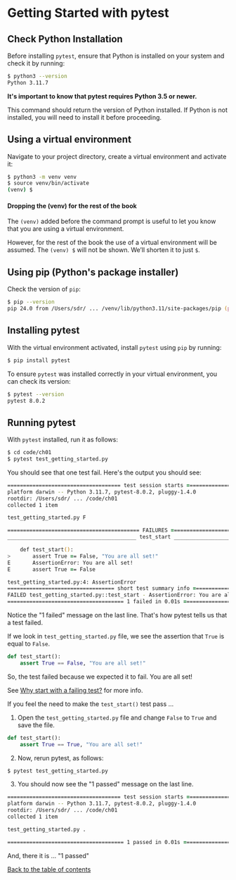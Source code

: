 # Getting Started with pytest

## Check Python Installation

Before installing `pytest`, ensure that Python is installed on your system and check it by running:
```zsh
$ python3 --version
Python 3.11.7
```

**It's important to know that pytest requires Python 3.5 or newer.**

This command should return the version of Python installed. If Python is not installed, you will need to install it before proceeding.

## Using a virtual environment

Navigate to your project directory, create a virtual environment and activate it:
```zsh
$ python3 -m venv venv
$ source venv/bin/activate
(venv) $
```

#### Dropping the (venv) for the rest of the book

The `(venv)` added before the command prompt is useful to let you know that you are using
a virtual environment.

However, for the rest of the book the use of a virtual environment will be assumed. The `(venv) $` will not be shown. We’ll shorten it to just `$`.

## Using pip (Python's package installer)

Check the version of `pip`:
```zsh
$ pip --version
pip 24.0 from /Users/sdr/ ... /venv/lib/python3.11/site-packages/pip (python 3.11)
```

## Installing pytest

With the virtual environment activated, install `pytest` using `pip` by running:

```zsh
$ pip install pytest
```

To ensure `pytest` was installed correctly in your virtual environment, you can check its version:

```zsh
$ pytest --version
pytest 8.0.2
```

## Running pytest

With `pytest` installed, run it as follows:
```zsh
$ cd code/ch01
$ pytest test_getting_started.py
```

You should see that one test fail. Here's the output you should see:

```zsh
==================================== test session starts =====================================
platform darwin -- Python 3.11.7, pytest-8.0.2, pluggy-1.4.0
rootdir: /Users/sdr/ ... /code/ch01
collected 1 item                                                                             

test_getting_started.py F                                                              [100%]

========================================== FAILURES ==========================================
_________________________________________ test_start _________________________________________

    def test_start():
>       assert True == False, "You are all set!"
E       AssertionError: You are all set!
E       assert True == False

test_getting_started.py:4: AssertionError
================================== short test summary info ===================================
FAILED test_getting_started.py::test_start - AssertionError: You are all set!
===================================== 1 failed in 0.01s ======================================
```

Notice the "1 failed" message on the last line. That's how pytest tells us that a test failed.

If we look in `test_getting_started.py` file, we see the assertion that `True` is equal to `False`.
```python
def test_start():
    assert True == False, "You are all set!"
```

So, the test failed because we expected it to fail. You are all set!

See [Why start with a failing test?](../manuscript/ch01/chapter01.md#why-start-with-a-failing-test) for more info.

If you feel the need to make the `test_start()` test pass ...

1. Open the `test_getting_started.py` file and change `False` to `True` and save the file.
```python
def test_start():
    assert True == True, "You are all set!"
```

2. Now, rerun pytest, as follows:
```zsh
$ pytest test_getting_started.py
```

3. You should now see the "1 passed" message on the last line.
```zsh
==================================== test session starts =====================================
platform darwin -- Python 3.11.7, pytest-8.0.2, pluggy-1.4.0
rootdir: /Users/sdr/ ... /code/ch01
collected 1 item                                                                                                  

test_getting_started.py .                                                              [100%]

===================================== 1 passed in 0.01s ======================================
```

And, there it is ... "1 passed"

[Back to the table of contents](../README.md)